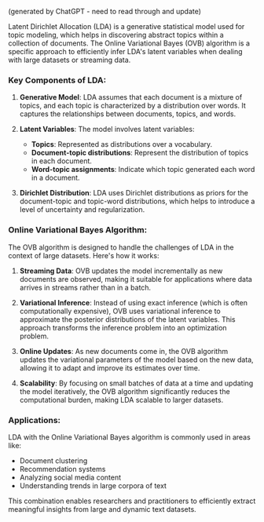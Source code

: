 (generated by ChatGPT - need to read through and update)

Latent Dirichlet Allocation (LDA) is a generative statistical model used for topic modeling, which helps in discovering abstract topics within a collection of documents. The Online Variational Bayes (OVB) algorithm is a specific approach to efficiently infer LDA's latent variables when dealing with large datasets or streaming data.

### Key Components of LDA:

1. **Generative Model**: LDA assumes that each document is a mixture of topics, and each topic is characterized by a distribution over words. It captures the relationships between documents, topics, and words.

2. **Latent Variables**: The model involves latent variables:
   - **Topics**: Represented as distributions over a vocabulary.
   - **Document-topic distributions**: Represent the distribution of topics in each document.
   - **Word-topic assignments**: Indicate which topic generated each word in a document.

3. **Dirichlet Distribution**: LDA uses Dirichlet distributions as priors for the document-topic and topic-word distributions, which helps to introduce a level of uncertainty and regularization.

### Online Variational Bayes Algorithm:

The OVB algorithm is designed to handle the challenges of LDA in the context of large datasets. Here's how it works:

1. **Streaming Data**: OVB updates the model incrementally as new documents are observed, making it suitable for applications where data arrives in streams rather than in a batch.

2. **Variational Inference**: Instead of using exact inference (which is often computationally expensive), OVB uses variational inference to approximate the posterior distributions of the latent variables. This approach transforms the inference problem into an optimization problem.

3. **Online Updates**: As new documents come in, the OVB algorithm updates the variational parameters of the model based on the new data, allowing it to adapt and improve its estimates over time.

4. **Scalability**: By focusing on small batches of data at a time and updating the model iteratively, the OVB algorithm significantly reduces the computational burden, making LDA scalable to larger datasets.

### Applications:
LDA with the Online Variational Bayes algorithm is commonly used in areas like:

- Document clustering
- Recommendation systems
- Analyzing social media content
- Understanding trends in large corpora of text

This combination enables researchers and practitioners to efficiently extract meaningful insights from large and dynamic text datasets.